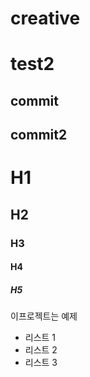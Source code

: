 # creative
# test2
## commit
## commit2


# H1
## H2
### H3
#### H4
##### H5
이프로젝트는 예제 

- 리스트 1
- 리스트 2
- 리스트 3
